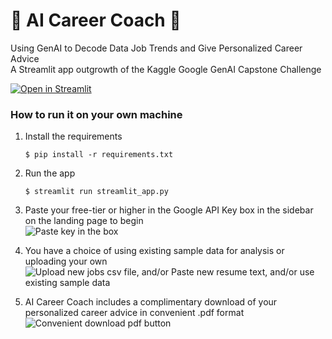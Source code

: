 # 🤖 AI Career Coach 💼
Using GenAI to Decode Data Job Trends and Give Personalized Career Advice  
A Streamlit app outgrowth of the Kaggle Google GenAI Capstone Challenge  

[![Open in Streamlit](https://static.streamlit.io/badges/streamlit_badge_black_white.svg)](https://ai-career-coach.streamlit.app/)

### How to run it on your own machine

1. Install the requirements

   ```
   $ pip install -r requirements.txt
   ```

2. Run the app

   ```
   $ streamlit run streamlit_app.py
   ```
3. Paste your free-tier or higher in the Google API Key box in the sidebar on the landing page to begin  
![Paste key in the box](/workspaces/ai-career-coach/png/ai-career-coach-landing-page.png)  

4. You have a choice of using existing sample data for analysis or uploading your own  
![Upload new jobs csv file, and/or Paste new resume text, and/or use existing sample data](/workspaces/ai-career-coach/png/ai-career-coach-upload-or-use-samples.png)  

5. AI Career Coach includes a complimentary download of your personalized career advice in convenient .pdf format  
![Convenient download pdf button](/workspaces/ai-career-coach/png/ai-career-coach-pdf-download-button.png)  
